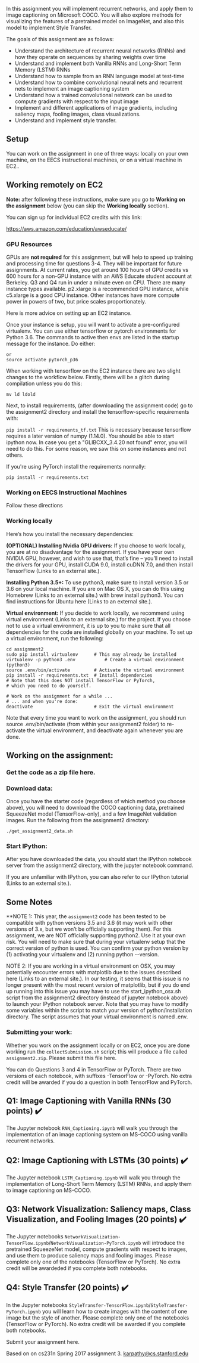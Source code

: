 In this assignment you will implement recurrent networks, and apply them to image captioning on Microsoft COCO. You will also explore methods for visualizing the features of a pretrained model on ImageNet, and also this model to implement Style Transfer.

The goals of this assignment are as follows:

- Understand the architecture of recurrent neural networks (RNNs) and how they operate on sequences by sharing weights over time
- Understand and implement both Vanilla RNNs and Long-Short Term Memory (LSTM) RNNs
- Understand how to sample from an RNN language model at test-time
- Understand how to combine convolutional neural nets and recurrent nets to implement an image captioning system
- Understand how a trained convolutional network can be used to compute gradients with respect to the input image
- Implement and different applications of image gradients, including saliency maps, fooling images, class visualizations.
- Understand and implement style transfer.

## Setup
You can work on the assignment in one of three ways: locally on your own machine, on the EECS instructional machines, or on a virtual machine in EC2..

## Working remotely on EC2
**Note:** after following these instructions, make sure you go to **Working on the assignment** below (you can skip the **Working locally** section).

You can sign up for individual EC2 credits with this link:

https://aws.amazon.com/education/awseducate/

### GPU Resources
GPUs are **not required** for this assignment, but will help to speed up training and processing time for questions 3-4. They will be important for future assignments. At current rates, you get around 100 hours of GPU credits vs 600 hours for a non-GPU instance with an AWS Educate student account at Berkeley. Q3 and Q4 run in under a minute even on CPU. There are many instance types available. p2.xlarge is a recommended GPU instance, while c5.xlarge is a good CPU instance. Other instances have more compute power in powers of two, but price scales proportionately.

Here is more advice on setting up an EC2 instance.

Once your instance is setup, you will want to activate a pre-configured virtualenv. You can use either tensorflow or pytorch environments for Python 3.6. The commands to active then envs are listed in the startup message for the instance. Do either:

```source activate tensorflow_p36
or
source activate pytorch_p36
```

When working with tensorflow on the EC2 instance there are two slight changes to the workflow below. Firstly, there will be a glitch during compilation unless you do this:

```cd ~/anaconda3/envs/tensorflow/p36/compiler_compat
mv ld ldold
```
Next, to install requirements, (after downloading the assignment code) go to the assignment2 directory and install the tensorflow-specific requirements with:

```pip install -r requirements_tf.txt```
This is necessary because tensorflow requires a later version of numpy (1.14.0). You should be able to start ipython now. In case you get a "GLIBCXX_3.4.20 not found" error, you will need to do this. For some reason, we saw this on some instances and not others.

If you're using PyTorch install the requirements normally:

```pip install -r requirements.txt```

### Working on EECS Instructional Machines
Follow these directions

### Working locally
Here’s how you install the necessary dependencies:

**(OPTIONAL) Installing Nvidia GPU drivers:** If you choose to work locally, you are at no disadvantage for the assignment. If you have your own NVIDIA GPU, however, and wish to use that, that’s fine – you’ll need to install the drivers for your GPU, install CUDA 9.0, install cuDNN 7.0, and then install TensorFlow (Links to an external site.).

**Installing Python 3.5+:** To use python3, make sure to install version 3.5 or 3.6 on your local machine. If you are on Mac OS X, you can do this using Homebrew (Links to an external site.) with brew install python3. You can find instructions for Ubuntu here (Links to an external site.).

**Virtual environment:** If you decide to work locally, we recommend using virtual environment (Links to an external site.) for the project. If you choose not to use a virtual environment, it is up to you to make sure that all dependencies for the code are installed globally on your machine. To set up a virtual environment, run the following:
```
cd assignment2
sudo pip install virtualenv      # This may already be installed
virtualenv -p python3 .env   		 # Create a virtual environment (python3)
source .env/bin/activate         # Activate the virtual environment
pip install -r requirements.txt  # Install dependencies
# Note that this does NOT install TensorFlow or PyTorch, 
# which you need to do yourself.

# Work on the assignment for a while ...
# ... and when you're done:
deactivate                       # Exit the virtual environment
```
Note that every time you want to work on the assignment, you should run source .env/bin/activate (from within your assignment2 folder) to re-activate the virtual environment, and deactivate again whenever you are done.

## Working on the assignment:
### Get the code as a zip file here.
### Download data:
Once you have the starter code (regardless of which method you choose above), you will need to download the COCO captioning data, pretrained SqueezeNet model (TensorFlow-only), and a few ImageNet validation images. Run the following from the assignment2 directory:

```cd deeplearning/datasets
./get_assignment2_data.sh
```
### Start IPython:
After you have downloaded the data, you should start the IPython notebook server from the assignment2 directory, with the jupyter notebook command.

If you are unfamiliar with IPython, you can also refer to our IPython tutorial (Links to an external site.).

## Some Notes
**NOTE 1: This year, the `assignment2` code has been tested to be compatible with python versions 3.5 and 3.6 (it may work with other versions of 3.x, but we won’t be officially supporting them). For this assignment, we are NOT officially supporting python2. Use it at your own risk. You will need to make sure that during your virtualenv setup that the correct version of python is used. You can confirm your python version by (1) activating your virtualenv and (2) running python --version.

NOTE 2: If you are working in a virtual environment on OSX, you may potentially encounter errors with matplotlib due to the issues described here (Links to an external site.). In our testing, it seems that this issue is no longer present with the most recent version of matplotlib, but if you do end up running into this issue you may have to use the start_ipython_osx.sh script from the assignment2 directory (instead of jupyter notebook above) to launch your IPython notebook server. Note that you may have to modify some variables within the script to match your version of python/installation directory. The script assumes that your virtual environment is named .env.

### Submitting your work:
Whether you work on the assignment locally or on EC2, once you are done working run the `collectSubmission.sh` script; this will produce a file called `assignment2.zip`. Please submit this file here.

You can do Questions 3 and 4 in TensorFlow or PyTorch. There are two versions of each notebook, with suffixes -TensorFlow or -PyTorch. No extra credit will be awarded if you do a question in both TensorFlow and PyTorch.
## Q1: Image Captioning with Vanilla RNNs (30 points) :heavy_check_mark:
The Jupyter notebook `RNN_Captioning.ipynb` will walk you through the implementation of an image captioning system on MS-COCO using vanilla recurrent networks.

## Q2: Image Captioning with LSTMs (30 points) :heavy_check_mark:
The Jupyter notebook `LSTM_Captioning.ipynb` will walk you through the implementation of Long-Short Term Memory (LSTM) RNNs, and apply them to image captioning on MS-COCO.

## Q3: Network Visualization: Saliency maps, Class Visualization, and Fooling Images (20 points) :heavy_check_mark:
The Jupyter notebooks `NetworkVisualization-TensorFlow.ipynb`/`NetworkVisualization-PyTorch.ipynb` will introduce the pretrained SqueezeNet model, compute gradients with respect to images, and use them to produce saliency maps and fooling images. Please complete only one of the notebooks (TensorFlow or PyTorch). No extra credit will be awardeded if you complete both notebooks.

## Q4: Style Transfer (20 points) :heavy_check_mark:
In the Jupyter notebooks `StyleTransfer-TensorFlow.ipynb`/`StyleTransfer-PyTorch.ipynb` you will learn how to create images with the content of one image but the style of another. Please complete only one of the notebooks (TensorFlow or PyTorch). No extra credit will be awarded if you complete both notebooks.

Submit your assignment here.

Based on on cs231n Spring 2017 assignment 3. karpathy@cs.stanford.edu
